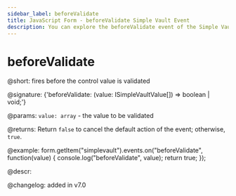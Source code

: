 ```yaml
---
sidebar_label: beforeValidate
title: JavaScript Form - beforeValidate Simple Vault Event 
description: You can explore the beforeValidate event of the Simple Vault control of Form in the documentation of the DHTMLX JavaScript UI library. Browse developer guides and API reference, try out code examples and live demos, and download a free 30-day evaluation version of DHTMLX Suite 7.
---
```


# beforeValidate

@short: fires before the control value is validated

@signature: {'beforeValidate: (value: ISimpleVaultValue[]) => boolean | void;'}

@params:
`value: array` - the value to be validated

@returns:
Return `false` to cancel the default action of the event; otherwise, `true`.

@example:
form.getItem("simplevault").events.on("beforeValidate", function(value) {
    console.log("beforeValidate", value);
    return true;
});

@descr:

@changelog: added in v7.0
